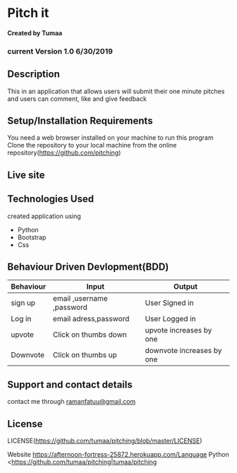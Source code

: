 # Pitch it
#### Created by Tumaa
### current Version 1.0 6/30/2019
## Description
This in an application that allows users will submit their one minute pitches and users can comment, like and give feedback
## Setup/Installation Requirements
You need a web browser installed on your machine to run this program
Clone the repository to your local machine from the online repository(https://github.com/pitching)
## Live site
## Technologies Used
created application using
- Python
- Bootstrap
- Css
## Behaviour Driven Devlopment(BDD)
| Behaviour | Input                     | Output                    |
| --------- | ------------------------- | ------------------------- |
| sign up   | email ,username ,password | User Signed in            |
| Log in    | email adress,password     | User Logged in            |
| upvote    | Click on thumbs down      | upvote increases by one   |
| Downvote  | Click on thumbs up        | downvote increases by one |
## Support and contact details
contact me through ramanfatuu@gmail.com
## License
LICENSE(https://github.com/tumaa/pitching/blob/master/LICENSE)

Website
https://afternoon-fortress-25872.herokuapp.com/Language
Python
<https://github.com/tumaa/pitching|tumaa/pitching
